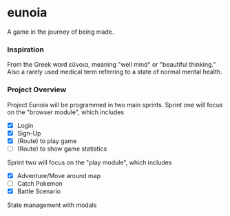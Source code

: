 # eunoia

A game in the journey of being made.

### Inspiration

From the Greek word εὔνοια, meaning "well mind" or "beautiful thinking."
Also a rarely used medical term referring to a state of normal mental health.

### Project Overview

Project Eunoia will be programmed in two main sprints. Sprint one will focus on the "browser module", which includes

- [x] Login
- [x] Sign-Up
- [x] (Route) to play game
- [ ] (Route) to show game statistics

Sprint two will focus on the "play module", which includes

- [x] Adventure/Move around map
- [ ] Catch Pokemon
- [x] Battle Scenario

State management with modals
